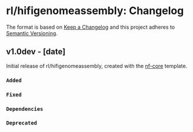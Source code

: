 # rl/hifigenomeassembly: Changelog

The format is based on [Keep a Changelog](https://keepachangelog.com/en/1.0.0/)
and this project adheres to [Semantic Versioning](https://semver.org/spec/v2.0.0.html).

## v1.0dev - [date]

Initial release of rl/hifigenomeassembly, created with the [nf-core](https://nf-co.re/) template.

### `Added`

### `Fixed`

### `Dependencies`

### `Deprecated`
